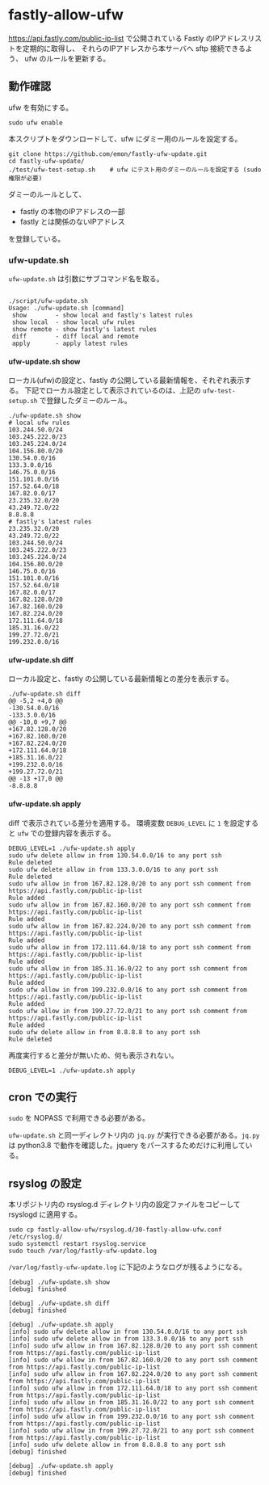 # fastly-allow-ufw

https://api.fastly.com/public-ip-list
で公開されている Fastly のIPアドレスリストを定期的に取得し、
それらのIPアドレスから本サーバへ sftp 接続できるよう、
ufw のルールを更新する。

## 動作確認

ufw を有効にする。
```
sudo ufw enable
```

本スクリプトをダウンロードして、ufw にダミー用のルールを設定する。

```
git clone https://github.com/emon/fastly-ufw-update.git
cd fastly-ufw-update/
./test/ufw-test-setup.sh	# ufw にテスト用のダミーのルールを設定する (sudo 権限が必要)
```
ダミーのルールとして、
- fastly の本物のIPアドレスの一部
- fastly とは関係のないIPアドレス

を登録している。

### ufw-update.sh

`ufw-update.sh` は引数にサブコマンド名を取る。
```

./script/ufw-update.sh
Usage: ./ufw-update.sh [command]
 show        - show local and fastly's latest rules
 show local  - show local ufw rules
 show remote - show fastly's latest rules
 diff        - diff local and remote
 apply       - apply latest rules
```

#### ufw-update.sh show
ローカル(ufw)の設定と、fastly の公開している最新情報を、それぞれ表示する。
下記でローカル設定として表示されているのは、上記の `ufw-test-setup.sh` で登録したダミーのルール。

```
./ufw-update.sh show
# local ufw rules
103.244.50.0/24
103.245.222.0/23
103.245.224.0/24
104.156.80.0/20
130.54.0.0/16
133.3.0.0/16
146.75.0.0/16
151.101.0.0/16
157.52.64.0/18
167.82.0.0/17
23.235.32.0/20
43.249.72.0/22
8.8.8.8
# fastly's latest rules
23.235.32.0/20
43.249.72.0/22
103.244.50.0/24
103.245.222.0/23
103.245.224.0/24
104.156.80.0/20
146.75.0.0/16
151.101.0.0/16
157.52.64.0/18
167.82.0.0/17
167.82.128.0/20
167.82.160.0/20
167.82.224.0/20
172.111.64.0/18
185.31.16.0/22
199.27.72.0/21
199.232.0.0/16
```

#### ufw-update.sh diff
ローカル設定と、fastly の公開している最新情報との差分を表示する。
```
./ufw-update.sh diff
@@ -5,2 +4,0 @@
-130.54.0.0/16
-133.3.0.0/16
@@ -10,0 +9,7 @@
+167.82.128.0/20
+167.82.160.0/20
+167.82.224.0/20
+172.111.64.0/18
+185.31.16.0/22
+199.232.0.0/16
+199.27.72.0/21
@@ -13 +17,0 @@
-8.8.8.8
```

#### ufw-update.sh apply

diff で表示されている差分を適用する。
環境変数 `DEBUG_LEVEL` に `1` を設定すると `ufw` での登録内容を表示する。

```
DEBUG_LEVEL=1 ./ufw-update.sh apply
sudo ufw delete allow in from 130.54.0.0/16 to any port ssh
Rule deleted
sudo ufw delete allow in from 133.3.0.0/16 to any port ssh
Rule deleted
sudo ufw allow in from 167.82.128.0/20 to any port ssh comment from https://api.fastly.com/public-ip-list
Rule added
sudo ufw allow in from 167.82.160.0/20 to any port ssh comment from https://api.fastly.com/public-ip-list
Rule added
sudo ufw allow in from 167.82.224.0/20 to any port ssh comment from https://api.fastly.com/public-ip-list
Rule added
sudo ufw allow in from 172.111.64.0/18 to any port ssh comment from https://api.fastly.com/public-ip-list
Rule added
sudo ufw allow in from 185.31.16.0/22 to any port ssh comment from https://api.fastly.com/public-ip-list
Rule added
sudo ufw allow in from 199.232.0.0/16 to any port ssh comment from https://api.fastly.com/public-ip-list
Rule added
sudo ufw allow in from 199.27.72.0/21 to any port ssh comment from https://api.fastly.com/public-ip-list
Rule added
sudo ufw delete allow in from 8.8.8.8 to any port ssh
Rule deleted
```

再度実行すると差分が無いため、何も表示されない。
```
DEBUG_LEVEL=1 ./ufw-update.sh apply
```

## cron での実行

`sudo` を NOPASS で利用できる必要がある。

`ufw-update.sh` と同一ディレクトリ内の `jq.py` が実行できる必要がある。`jq.py` は python3.8 で動作を確認した。jquery をパースするためだけに利用している。

## rsyslog の設定

本リポジトリ内の rsyslog.d ディレクトリ内の設定ファイルをコピーして rsyslogd に適用する。
```
sudo cp fastly-allow-ufw/rsyslog.d/30-fastly-allow-ufw.conf /etc/rsyslog.d/
sudo systemctl restart rsyslog.service
sudo touch /var/log/fastly-ufw-update.log
```

`/var/log/fastly-ufw-update.log` に下記のようなログが残るようになる。

```log:/var/log/fastly-ufw-update.log
[debug] ./ufw-update.sh show
[debug] finished

[debug] ./ufw-update.sh diff
[debug] finished

[debug] ./ufw-update.sh apply
[info] sudo ufw delete allow in from 130.54.0.0/16 to any port ssh
[info] sudo ufw delete allow in from 133.3.0.0/16 to any port ssh
[info] sudo ufw allow in from 167.82.128.0/20 to any port ssh comment from https://api.fastly.com/public-ip-list
[info] sudo ufw allow in from 167.82.160.0/20 to any port ssh comment from https://api.fastly.com/public-ip-list
[info] sudo ufw allow in from 167.82.224.0/20 to any port ssh comment from https://api.fastly.com/public-ip-list
[info] sudo ufw allow in from 172.111.64.0/18 to any port ssh comment from https://api.fastly.com/public-ip-list
[info] sudo ufw allow in from 185.31.16.0/22 to any port ssh comment from https://api.fastly.com/public-ip-list
[info] sudo ufw allow in from 199.232.0.0/16 to any port ssh comment from https://api.fastly.com/public-ip-list
[info] sudo ufw allow in from 199.27.72.0/21 to any port ssh comment from https://api.fastly.com/public-ip-list
[info] sudo ufw delete allow in from 8.8.8.8 to any port ssh
[debug] finished

[debug] ./ufw-update.sh apply
[debug] finished
```
